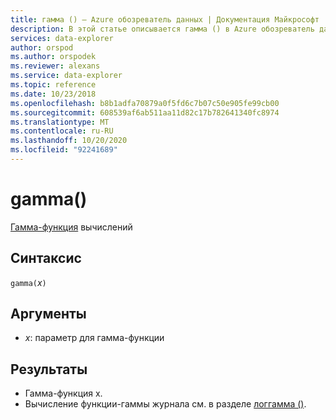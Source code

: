 ```yaml
---
title: гамма () — Azure обозреватель данных | Документация Майкрософт
description: В этой статье описывается гамма () в Azure обозреватель данных.
services: data-explorer
author: orspod
ms.author: orspodek
ms.reviewer: alexans
ms.service: data-explorer
ms.topic: reference
ms.date: 10/23/2018
ms.openlocfilehash: b8b1adfa70879a0f5fd6c7b07c50e905fe99cb00
ms.sourcegitcommit: 608539af6ab511aa11d82c17b782641340fc8974
ms.translationtype: MT
ms.contentlocale: ru-RU
ms.lasthandoff: 10/20/2020
ms.locfileid: "92241689"
---
```

# <a name="gamma"></a>gamma()

[Гамма-функция](https://en.wikipedia.org/wiki/Gamma_function) вычислений

## <a name="syntax"></a>Синтаксис

`gamma(`*x*`)`

## <a name="arguments"></a>Аргументы

* *x*: параметр для гамма-функции

## <a name="returns"></a>Результаты

* Гамма-функция x.
* Вычисление функции-гаммы журнала см. в разделе [логгамма ()](loggammafunction.md).
